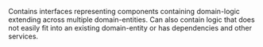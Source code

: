Contains interfaces representing components containing domain-logic extending across multiple domain-entities.
Can also contain logic that does not easily fit into an existing domain-entity or has dependencies and other
services.